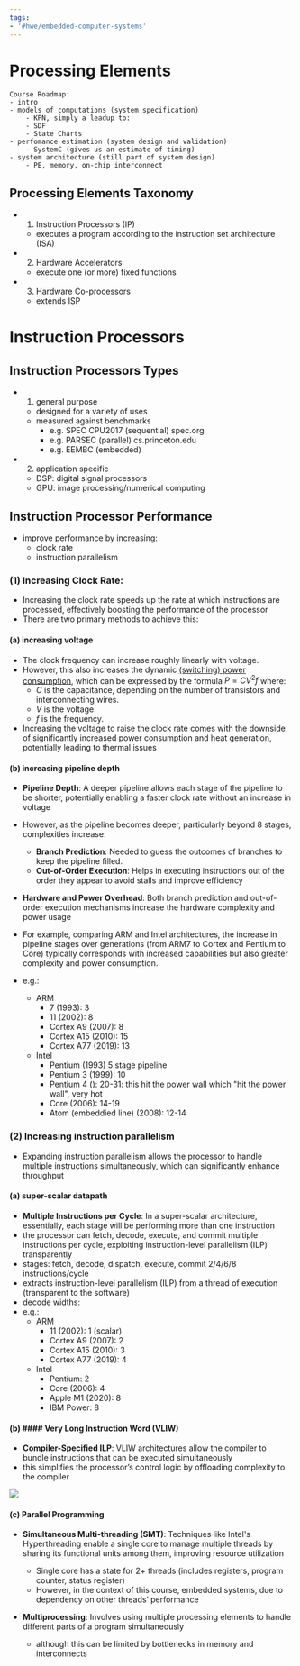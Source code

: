 ```yaml
---
tags:
- '#hwe/embedded-computer-systems'
---
```


# Processing Elements

```ad-summary
Course Roadmap:
- intro
- models of computations (system specification)
	- KPN, simply a leadup to:
	- SDF
	- State Charts
- perfomance estimation (system design and validation)
	- SystemC (gives us an estimate of timing)
- system architecture (still part of system design)
	- PE, memory, on-chip interconnect
```

## Processing Elements Taxonomy

- 1. Instruction Processors (IP)
  - executes a program according to the instruction set architecture (ISA)
- 2. Hardware Accelerators
  - execute one (or more) fixed functions
- 3. Hardware Co-processors
  - extends ISP

# Instruction Processors

## Instruction Processors Types

- 1. general purpose
  - designed for a variety of uses
  - measured against benchmarks
    - e.g. SPEC CPU2017 (sequential) spec.org
    - e.g. PARSEC (parallel) cs.princeton.edu
    - e.g. EEMBC (embedded)
- 2. application specific
  - DSP: digital signal processors
  - GPU: image processing/numerical computing

## Instruction Processor Performance

- improve performance by increasing:
  - clock rate
  - instruction parallelism

### (1) Increasing Clock Rate:

- Increasing the clock rate speeds up the rate at which instructions are processed, effectively boosting the performance of the processor
- There are two primary methods to achieve this:

#### (a) increasing voltage

- The clock frequency can increase roughly linearly with voltage.
- However, this also increases the dynamic [(switching) power consumption](../ece327/power.md), which can be expressed by the formula $P=CV^2f$ where:
  - $C$ is the capacitance, depending on the number of transistors and interconnecting wires.
  - $V$ is the voltage.
  - $f$ is the frequency.
- Increasing the voltage to raise the clock rate comes with the downside of significantly increased power consumption and heat generation, potentially leading to thermal issues

#### (b) increasing pipeline depth

- **Pipeline Depth**: A deeper pipeline allows each stage of the pipeline to be shorter, potentially enabling a faster clock rate without an increase in voltage

- However, as the pipeline becomes deeper, particularly beyond 8 stages, complexities increase:

  - **Branch Prediction**: Needed to guess the outcomes of branches to keep the pipeline filled.
  - **Out-of-Order Execution**: Helps in executing instructions out of the order they appear to avoid stalls and improve efficiency

- **Hardware and Power Overhead**: Both branch prediction and out-of-order execution mechanisms increase the hardware complexity and power usage

- For example, comparing ARM and Intel architectures, the increase in pipeline stages over generations (from ARM7 to Cortex and Pentium to Core) typically corresponds with increased capabilities but also greater complexity and power consumption.

- e.g.:

  - ARM
    - 7 (1993): 3
    - 11 (2002): 8
    - Cortex A9 (2007): 8
    - Cortex A15 (2010): 15
    - Cortex A77 (2019): 13
  - Intel
    - Pentium (1993) 5 stage pipeline
    - Pentium 3 (1999): 10
    - Pentium 4 (): 20-31: this hit the power wall which "hit the power wall", very hot
    - Core (2006): 14-19
    - Atom (embeddied line) (2008): 12-14

### (2) Increasing instruction parallelism

- Expanding instruction parallelism allows the processor to handle multiple instructions simultaneously, which can significantly enhance throughput

#### (a) super-scalar datapath

- **Multiple Instructions per Cycle**: In a super-scalar architecture, essentially, each stage will be performing more than one instruction
- the processor can fetch, decode, execute, and commit multiple instructions per cycle, exploiting instruction-level parallelism (ILP) transparently
- stages: fetch, decode, dispatch, execute, commit 2/4/6/8 instructions/cycle
- extracts instruction-level parallelism (ILP) from a thread of execution (transparent to the software)
- decode widths:
- e.g.:
  - ARM
    - 11 (2002): 1 (scalar)
    - Cortex A9 (2007): 2
    - Cortex A15 (2010): 3
    - Cortex A77 (2019): 4
  - Intel
    - Pentium: 2
    - Core (2006): 4
    - Apple M1 (2020): 8
    - IBM Power: 8

#### (b) #### Very Long Instruction Word (VLIW)

- **Compiler-Specified ILP**: VLIW architectures allow the compiler to bundle instructions that can be executed simultaneously
- this simplifies the processor’s control logic by offloading complexity to the compiler

![](Pasted%20image%2020240415134316.png)

#### (c) Parallel Programming

- **Simultaneous Multi-threading (SMT)**: Techniques like Intel's Hyperthreading enable a single core to manage multiple threads by sharing its functional units among them, improving resource utilization

  - Single core has a state for 2+ threads (includes registers, program counter, status register)
  - However, in the context of this course, embedded systems, due to dependency on other threads’ performance

- **Multiprocessing**: Involves using multiple processing elements to handle different parts of a program simultaneously

  - although this can be limited by bottlenecks in memory and interconnects